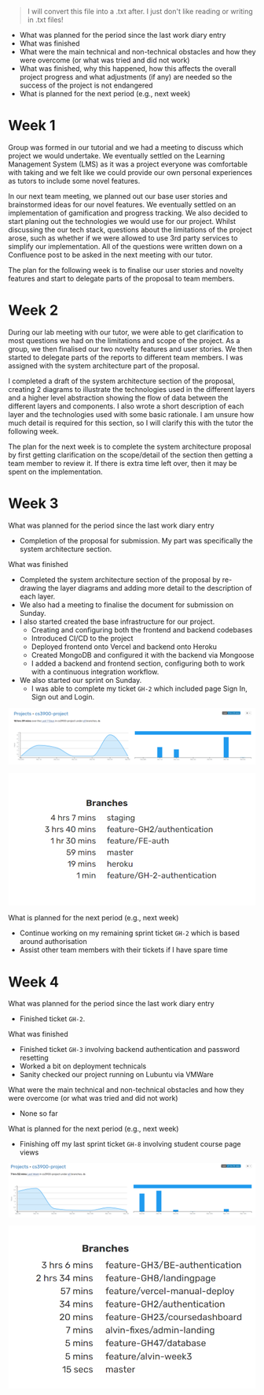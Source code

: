 > I will convert this file into a .txt after. I just don't like reading or writing in .txt files!

- What was planned for the period since the last work diary entry
- What was finished
- What were the main technical and non-technical obstacles and how they were overcome (or what was tried and did not work)
- What was finished, why this happened, how this affects the overall project progress and what adjustments (if any) are needed so the success of the project is not endangered
- What is planned for the next period (e.g., next week)

# Week 1

Group was formed in our tutorial and we had a meeting to discuss which project we would undertake. We eventually settled on the Learning Management System (LMS) as it was a project everyone was comfortable with taking and we felt like we could provide our own personal experiences as tutors to include some novel features.

In our next team meeting, we planned out our base user stories and brainstormed ideas for our novel features. We eventually settled on an implementation of gamification and progress tracking. We also decided to start planing out the technologies we would use for our project. Whilst discussing the our tech stack, questions about the limitations of the project arose, such as whether if we were allowed to use 3rd party services to simplify our implementation. All of the questions were written down on a Confluence post to be asked in the next meeting with our tutor.

The plan for the following week is to finalise our user stories and novelty features and start to delegate parts of the proposal to team members.

# Week 2

During our lab meeting with our tutor, we were able to get clarification to most questions we had on the limitations and scope of the project. As a group, we then finalised our two novelty features and user stories. We then started to delegate parts of the reports to different team members. I was assigned with the system architecture part of the proposal.

I completed a draft of the system architecture section of the proposal, creating 2 diagrams to illustrate the technologies used in the different layers and a higher level abstraction showing the flow of data between the different layers and components. I also wrote a short description of each layer and the technologies used with some basic rationale. I am unsure how much detail is required for this section, so I will clarify this with the tutor the following week.

The plan for the next week is to complete the system architecture proposal by first getting clarification on the scope/detail of the section then getting a team member to review it. If there is extra time left over, then it may be spent on the implementation.

# Week 3

What was planned for the period since the last work diary entry

- Completion of the proposal for submission. My part was specifically the system architecture section.

What was finished

- Completed the system architecture section of the proposal by re-drawing the layer diagrams and adding more detail to the description of each layer.
- We also had a meeting to finalise the document for submission on Sunday.
- I also started created the base infrastructure for our project.
  - Creating and configuring both the frontend and backend codebases
  - Introduced CI/CD to the project
  - Deployed frontend onto Vercel and backend onto Heroku
  - Created MongoDB and configured it with the backend via Mongoose
  - I added a backend and frontend section, configuring both to work with a continuous integration workflow.
- We also started our sprint on Sunday.
  - I was able to complete my ticket `GH-2` which included page Sign In, Sign out and Login.

![Week 3 Coding Summary](https://raw.githubusercontent.com/Kuroson/random-files/master/images/week3-code-summary.png)

![Week 3 Branch Summary](https://raw.githubusercontent.com/Kuroson/random-files/master/images/week3-branch-summary.png)

What is planned for the next period (e.g., next week)

- Continue working on my remaining sprint ticket `GH-2` which is based around authorisation
- Assist other team members with their tickets if I have spare time

# Week 4

What was planned for the period since the last work diary entry

- Finished ticket `GH-2`.

What was finished

- Finished ticket `GH-3` involving backend authentication and password resetting
- Worked a bit on deployment technicals
- Sanity checked our project running on Lubuntu via VMWare

What were the main technical and non-technical obstacles and how they were overcome (or what was tried and did not work)

- None so far

What is planned for the next period (e.g., next week)

- Finishing off my last sprint ticket `GH-8` involving student course page views

![Week 4 Coding Summary](https://raw.githubusercontent.com/Kuroson/random-files/master/images/week4-code-summary.png)

![Week 4 Branch Summary](https://raw.githubusercontent.com/Kuroson/random-files/master/images/week4-branch-summary.png)
